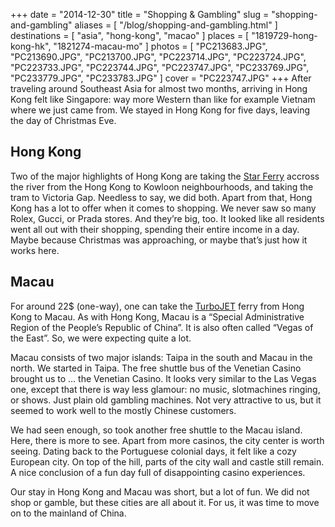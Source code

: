 +++
date    = "2014-12-30"
title   = "Shopping & Gambling"
slug    = "shopping-and-gambling"
aliases = [ "/blog/shopping-and-gambling.html" ]
destinations = [ "asia", "hong-kong", "macao" ]
places  = [ "1819729-hong-kong-hk", "1821274-macau-mo" ]
photos  = [
  "PC213683.JPG", "PC213690.JPG", "PC213700.JPG", "PC223714.JPG", "PC223724.JPG",
  "PC223733.JPG", "PC223744.JPG", "PC223747.JPG", "PC233769.JPG", "PC233779.JPG",
  "PC233783.JPG"
]
cover = "PC223747.JPG"
+++
After traveling around Southeast Asia for almost two months, arriving in Hong Kong felt like Singapore: way more Western than like for example Vietnam where we just came from. We stayed in Hong Kong for five days, leaving the day of Christmas Eve.
<!--more-->

## Hong Kong
Two of the major highlights of Hong Kong are taking the [Star Ferry](http://www.starferry.com.hk/en/home) accross the river from the Hong Kong to Kowloon neighbourhoods, and taking the tram to Victoria Gap. Needless to say, we did both. Apart from that, Hong Kong has a lot to offer when it comes to shopping. We never saw so many Rolex, Gucci, or Prada stores. And they’re big, too. It looked like all residents went all out with their shopping, spending their entire income in a day. Maybe because Christmas was approaching, or maybe that’s just how it works here.

## Macau
For around 22$ (one-way), one can take the [TurboJET](http://www.turbojet.com.hk/en/) ferry from Hong Kong to Macau. As with Hong Kong, Macau is a “Special Administrative Region of the People’s Republic of China”. It is also often called “Vegas of the East”. So, we were expecting quite a lot.

Macau consists of two major islands: Taipa in the south and Macau in the north. We started in Taipa. The free shuttle bus of the Venetian Casino brought us to … the Venetian Casino. It looks very similar to the Las Vegas one, except that there is way less glamour: no music, slotmachines ringing, or shows. Just plain old gambling machines. Not very attractive to us, but it seemed to work well to the mostly Chinese customers.

We had seen enough, so took another free shuttle to the Macau island. Here, there is more to see. Apart from more casinos, the city center is worth seeing. Dating back to the Portuguese colonial days, it felt like a cozy European city. On top of the hill, parts of the city wall and castle still remain. A nice conclusion of a fun day full of disappointing casino experiences.

Our stay in Hong Kong and Macau was short, but a lot of fun. We did not shop or gamble, but these cities are all about it. For us, it was time to move on to the mainland of China.
